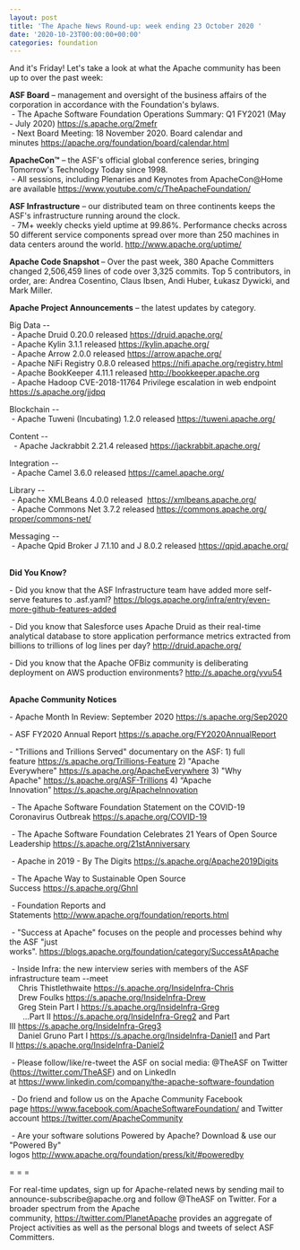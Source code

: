 ```yaml
---
layout: post
title: 'The Apache News Round-up: week ending 23 October 2020 '
date: '2020-10-23T00:00:00+00:00'
categories: foundation
---
```

<p><p></p><p></p><p></p><p></p><p></p><p>And it's Friday! Let's take a look at&nbsp;what the Apache community has been up to over the past week:</p><span style="font-weight: 700;">ASF Board</span>&nbsp;– management and oversight of the business affairs of the corporation in accordance with the Foundation's bylaws.<br>&nbsp;- The Apache Software Foundation <span class="il">Operations</span> <span class="il">Summary</span>: Q1 FY2021 (May - July 2020) <a href="https://s.apache.org/2mefr" rel="noreferrer" target="_blank" data-saferedirecturl="https://www.google.com/url?q=https://s.apache.org/2mefr&amp;source=gmail&amp;ust=1602847144197000&amp;usg=AFQjCNHnWfruycIUZgVWlE7BihZqF33l0Q">https://s.apache.org/2mefr</a><br>&nbsp;- Next Board Meeting: 18 November 2020. Board calendar and minutes&nbsp;<a href="https://apache.org/foundation/board/calendar.html" target="_blank">https://apache.org/foundation/board/calendar.html</a><p></p><p><span style="font-weight: 700;">ApacheCon™</span>&nbsp;– the ASF's official global conference series, bringing Tomorrow's Technology Today since 1998.<br>&nbsp;- All sessions, including Plenaries and Keynotes from ApacheCon@Home are available&nbsp;<a href="https://www.youtube.com/c/TheApacheFoundation/" target="_blank">https://www.youtube.com/c/TheApacheFoundation/</a>&nbsp;</p><p><span style="font-weight: 700;">ASF Infrastructure</span>&nbsp;– our distributed team on three continents keeps the ASF's infrastructure running around the clock.<br>&nbsp;- 7M+ weekly checks yield uptime at 99.86%. Performance checks across 50 different service components spread over more than 250 machines in data centers around the world.&nbsp;<a href="http://www.apache.org/uptime/" target="_blank">http://www.apache.org/uptime/</a><br></p><p><span style="font-weight: 700;">Apache Code Snapshot&nbsp;</span>– Over the past week, 380 Apache Committers changed 2,506,459 lines of code over 3,325 commits. Top 5 contributors, in order, are: Andrea 
Cosentino, Claus Ibsen, Andi Huber, Łukasz Dywicki, and Mark Miller. &nbsp; &nbsp; </p><p><span style="font-weight: 700;">Apache Project Announcements</span>&nbsp;– the latest updates by category.</p>Big Data --<br>&nbsp;- Apache <span class="il">Druid</span> 0.20.0 released <a href="https://druid.apache.org/" rel="noreferrer" target="_blank" data-saferedirecturl="https://www.google.com/url?q=https://druid.apache.org/&amp;source=gmail&amp;ust=1603462694876000&amp;usg=AFQjCNHby_8lQ2t4GkOB6CLcCJ6dMCzSLw">https://<span class="il">druid</span>.apache.org/</a><br>&nbsp;- Apache <span class="il">Kylin</span> 3.1.1 released <a href="https://kylin.apache.org/" rel="noreferrer" target="_blank" data-saferedirecturl="https://www.google.com/url?q=https://kylin.apache.org/&amp;source=gmail&amp;ust=1603462904820000&amp;usg=AFQjCNETBQKpk6a9gygRCLAkqfSZYaaHJw">https://<span class="il">kylin</span>.apache.org/</a><br>&nbsp;- Apache Arrow 2.0.0 released <a href="https://arrow.apache.org/" target="_blank">https://arrow.apache.org/</a><br>&nbsp;- Apache <span class="il">NiFi Registry 0.8.0</span> released <a href="https://nifi.apache.org/registry.html" rel="noreferrer" target="_blank" data-saferedirecturl="https://www.google.com/url?q=https://nifi.apache.org/registry.html&amp;source=gmail&amp;ust=1603462424573000&amp;usg=AFQjCNHsHqQqBTrHfJeBiDfXiKV-pc_tfQ">https://nifi.apache.org/<wbr>registry.html</a><br>&nbsp;- Apache <span class="il">BookKeeper</span> 4.11.1 released <a href="http://bookkeeper.apache.org" rel="noreferrer" target="_blank" data-saferedirecturl="https://www.google.com/url?q=http://bookkeeper.apache.org&amp;source=gmail&amp;ust=1603463119446000&amp;usg=AFQjCNFSJuspSnWkwjRGdoXKzEfN_VneEA">http://<span class="il">bookkeeper</span>.apache.org</a><br>&nbsp;- Apache Hadoop CVE-2018-11764 Privilege escalation in web endpoint <a href="https://s.apache.org/jjdpq" target="_blank">https://s.apache.org/jjdpq</a><p></p><p>Blockchain --<br>&nbsp;- Apache <span class="il">Tuweni</span> (Incubating) 1.2.0 released <a href="https://tuweni.apache.org/" rel="noreferrer" target="_blank" data-saferedirecturl="https://www.google.com/url?q=https://tuweni.apache.org/&amp;source=gmail&amp;ust=1603462937774000&amp;usg=AFQjCNGz4Lygmv8kI_8KWV6rTe46Er-fZw">https://<span class="il">tuweni</span>.apache.org/</a></p><p>Content --<br>&nbsp; - Apache Jackrabbit 2.21.4 released <a href="https://jackrabbit.apache.org/" rel="noreferrer" target="_blank" data-saferedirecturl="https://www.google.com/url?q=https://jackrabbit.apache.org/&amp;source=gmail&amp;ust=1603519149788000&amp;usg=AFQjCNHaJZbl1cqLedMoynMxzwm8ZciDSg">https://<span class="il">jackrabbit</span>.apache.org/</a></p>Integration --<br>&nbsp;- Apache <span class="il">Camel</span> 3.6.0 released <a href="https://camel.apache.org/" rel="noreferrer" target="_blank" data-saferedirecturl="https://www.google.com/url?q=https://camel.apache.org/&amp;source=gmail&amp;ust=1603463065273000&amp;usg=AFQjCNGNXkxof4gYya8v5ulzKOG71ABIdw">https://<span class="il">camel</span>.apache.org/</a><p></p><p>Library --<br>&nbsp;- Apache XMLBeans 4.0.0 released&nbsp; <a href="https://xmlbeans.apache.org/" target="_blank">https://xmlbeans.apache.org/</a><br>&nbsp;- Apache Commons Net 3.7.2 released <a href="https://commons.apache.org/proper/commons-net/" target="_blank" data-saferedirecturl="https://www.google.com/url?q=https://commons.apache.org/proper/commons-net/&amp;source=gmail&amp;ust=1603462434850000&amp;usg=AFQjCNHM6K5Lg_jSjeYsc4q4WbVbwMYdIg">https://commons.apache.org/<wbr>proper/commons-net/</a></p><p>Messaging --<br>
&nbsp;- Apache <span class="il">Qpid</span> <span class="il">Broker</span> J 7.1.10 and J 8.0.2 released <a href="https://qpid.apache.org/" rel="noreferrer" target="_blank" data-saferedirecturl="https://www.google.com/url?q=https://qpid.apache.org/&amp;source=gmail&amp;ust=1603519202745000&amp;usg=AFQjCNELs22vQRUqBg780Xktq7YeR6PAhQ">https://<span class="il">qpid</span>.apache.org/</a></p><p><span style="font-weight: 700;"><br>Did You Know?</span></p><p></p><p></p><p></p><p>- Did you know that the ASF Infrastructure team have added more self-serve features to&nbsp;.asf.yaml?&nbsp;<a href="https://blogs.apache.org/infra/entry/even-more-github-features-added">https://blogs.apache.org/infra/entry/even-more-github-features-added</a><br></p><p>- Did you know that Salesforce uses Apache Druid as their real-time analytical database to store application performance metrics extracted from billions to trillions of log lines per day?&nbsp;<a href="http://druid.apache.org/" target="_blank">http://druid.apache.org/</a>&nbsp;</p><p>- Did you know that the Apache OFBiz community is deliberating deployment on AWS production environments? <a href="http://s.apache.org/yvu54" target="_blank">http://s.apache.org/yvu54</a><br><br></p><p><span style="font-weight: 700;">Apache Community Notices</span><br></p><p>- Apache Month In Review: September 2020&nbsp;<a href="https://s.apache.org/Sep2020" rel="noreferrer" target="_blank" data-saferedirecturl="https://www.google.com/url?q=https://s.apache.org/Aug2020&amp;source=gmail&amp;ust=1599214965682000&amp;usg=AFQjCNETk62nvU-_ajNy-ZS5tOCQkUXL1w">https://s.apache.org/Sep2020</a></p><p>- ASF FY2020 Annual Report&nbsp;<a href="https://s.apache.org/FY2020AnnualReport" target="_blank">https://s.apache.org/FY2020AnnualReport</a>&nbsp;</p><p>- "Trillions and Trillions Served" documentary on the ASF: 1) full feature&nbsp;<a href="https://s.apache.org/Trillions-Feature" target="_blank">https://s.apache.org/Trillions-Feature</a>&nbsp;2) "Apache Everywhere"&nbsp;<a href="https://s.apache.org/ApacheEverywhere" target="_blank">https://s.apache.org/ApacheEverywhere</a>&nbsp;3) "Why Apache"&nbsp;<a href="https://s.apache.org/ASF-Trillions" target="_blank">https://s.apache.org/ASF-Trillions</a>&nbsp;4)&nbsp;“Apache Innovation”&nbsp;<a href="https://s.apache.org/ApacheInnovation" target="_blank">https://s.apache.org/ApacheInnovation</a>&nbsp;</p><p>&nbsp;- The Apache Software Foundation Statement on the COVID-19 Coronavirus Outbreak&nbsp;<a href="https://s.apache.org/COVID-19" target="_blank">https://s.apache.org/COVID-19</a>&nbsp;&nbsp;</p><p>&nbsp;- The Apache Software Foundation Celebrates 21 Years of Open Source Leadership&nbsp;<a href="https://s.apache.org/21stAnniversary" rel="noreferrer" target="_blank" data-saferedirecturl="https://www.google.com/url?q=https://s.apache.org/21stAnniversary&amp;source=gmail&amp;ust=1586580638108000&amp;usg=AFQjCNHhBfHrSsg8TFX4Lwsa4GFZdonhcA">https://s.apache.org/21stAnniv<wbr>ersary</a></p><p>&nbsp;- Apache in 2019 - By The Digits&nbsp;<a href="https://s.apache.org/Apache2019Digits">https://s.apache.org/Apache2019Digits</a></p><p>&nbsp;- The Apache Way to Sustainable Open Source Success&nbsp;<a href="https://s.apache.org/GhnI">https://s.apache.org/GhnI</a></p><p>&nbsp;- Foundation Reports and Statements&nbsp;<a href="http://www.apache.org/foundation/reports.html" target="_blank">http://www.apache.org/foundation/reports.html</a><br></p><p>&nbsp;- "Success at Apache" focuses on the people and processes behind why the ASF "just works".&nbsp;<a href="https://blogs.apache.org/foundation/category/SuccessAtApache" target="_blank">https://blogs.apache.org/foundation/category/SuccessAtApache</a><br></p><div><p>&nbsp;- Inside Infra: the new interview series with members of the ASF infrastructure team --meet <br>&nbsp; &nbsp; Chris Thistlethwaite&nbsp;<a href="https://s.apache.org/InsideInfra-Chris" target="_blank">https://s.apache.org/InsideInfra-Chris</a><br>&nbsp; &nbsp; Drew Foulks&nbsp;<a href="https://s.apache.org/InsideInfra-Drew" rel="noreferrer" target="_blank" data-saferedirecturl="https://www.google.com/url?q=https://s.apache.org/InsideInfra-Drew&amp;source=gmail&amp;ust=1588339104628000&amp;usg=AFQjCNF9dVEn48pV7o9HBG14sP9uprU8Xw">https://s.apache.org/InsideInf<wbr>ra-Drew</a><br>&nbsp; &nbsp; Greg Stein Part I&nbsp;<a href="https://s.apache.org/InsideInfra-Greg" target="_blank">https://s.apache.org/InsideInfra-Greg</a><br>&nbsp; &nbsp; &nbsp; ...Part II&nbsp;<a href="https://s.apache.org/InsideInfra-Greg2" target="_blank">https://s.apache.org/InsideInfra-Greg2</a>&nbsp;and Part III&nbsp;<a href="https://s.apache.org/InsideInfra-Greg3" target="_blank">https://s.apache.org/InsideInfra-Greg3</a><br>&nbsp; &nbsp; Daniel Gruno Part I&nbsp;<a href="https://s.apache.org/InsideInfra-Daniel1" target="_blank">https://s.apache.org/InsideInfra-Daniel1</a>&nbsp;and Part II&nbsp;<a href="https://s.apache.org/InsideInfra-Daniel2" target="_blank">https://s.apache.org/InsideInfra-Daniel2</a> </p></div><div><p>&nbsp;- Please follow/like/re-tweet the ASF on social media: @TheASF on Twitter (<a href="https://twitter.com/TheASF">https://twitter.com/TheASF</a>) and on LinkedIn at&nbsp;<a href="https://www.linkedin.com/company/the-apache-software-foundation">https://www.linkedin.com/company/the-apache-software-foundation</a></p><p>&nbsp;- Do friend and follow us on the Apache Community Facebook page&nbsp;<a href="https://www.facebook.com/ApacheSoftwareFoundation/">https://www.facebook.com/ApacheSoftwareFoundation/</a>&nbsp;and Twitter account&nbsp;<a href="https://twitter.com/ApacheCommunity">https://twitter.com/ApacheCommunity</a></p></div><div>&nbsp;- Are your software solutions Powered by Apache? Download &amp; use our "Powered By" logos&nbsp;<a href="http://www.apache.org/foundation/press/kit/#poweredby" target="_blank">http://www.apache.org/foundation/press/kit/#poweredby</a><br></div><p><span class="LrzXr"></span><span class="LrzXr"></span></p><div><p>= = =</p><p>For real-time updates, sign up for Apache-related news by sending mail to announce-subscribe@apache.org and follow @TheASF on Twitter. For a broader spectrum from the Apache community,&nbsp;<a href="https://twitter.com/PlanetApache">https://twitter.com/PlanetApache</a>&nbsp;provides an aggregate of Project activities as well as the personal blogs and tweets of select ASF Committers.</p></div><p></p><p></p><p></p><p></p><p></p></p>
